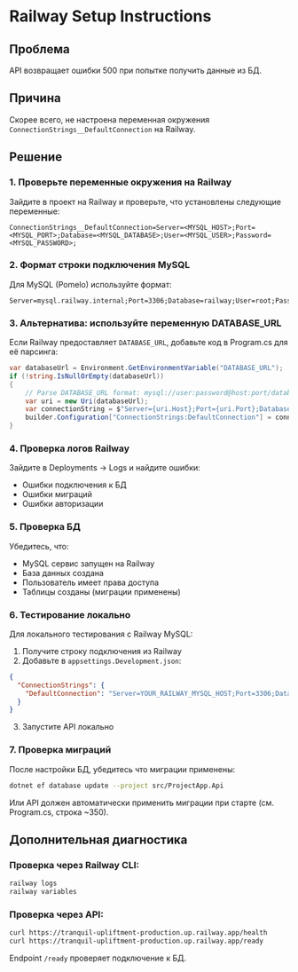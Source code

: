 # Railway Setup Instructions

## Проблема
API возвращает ошибки 500 при попытке получить данные из БД.

## Причина
Скорее всего, не настроена переменная окружения `ConnectionStrings__DefaultConnection` на Railway.

## Решение

### 1. Проверьте переменные окружения на Railway

Зайдите в проект на Railway и проверьте, что установлены следующие переменные:

```
ConnectionStrings__DefaultConnection=Server=<MYSQL_HOST>;Port=<MYSQL_PORT>;Database=<MYSQL_DATABASE>;User=<MYSQL_USER>;Password=<MYSQL_PASSWORD>;
```

### 2. Формат строки подключения MySQL

Для MySQL (Pomelo) используйте формат:
```
Server=mysql.railway.internal;Port=3306;Database=railway;User=root;Password=YOUR_PASSWORD;
```

### 3. Альтернатива: используйте переменную DATABASE_URL

Если Railway предоставляет `DATABASE_URL`, добавьте код в Program.cs для её парсинга:

```csharp
var databaseUrl = Environment.GetEnvironmentVariable("DATABASE_URL");
if (!string.IsNullOrEmpty(databaseUrl))
{
    // Parse DATABASE_URL format: mysql://user:password@host:port/database
    var uri = new Uri(databaseUrl);
    var connectionString = $"Server={uri.Host};Port={uri.Port};Database={uri.AbsolutePath.TrimStart('/')};User={uri.UserInfo.Split(':')[0]};Password={uri.UserInfo.Split(':')[1]};";
    builder.Configuration["ConnectionStrings:DefaultConnection"] = connectionString;
}
```

### 4. Проверка логов Railway

Зайдите в Deployments → Logs и найдите ошибки:
- Ошибки подключения к БД
- Ошибки миграций
- Ошибки авторизации

### 5. Проверка БД

Убедитесь, что:
- MySQL сервис запущен на Railway
- База данных создана
- Пользователь имеет права доступа
- Таблицы созданы (миграции применены)

### 6. Тестирование локально

Для локального тестирования с Railway MySQL:

1. Получите строку подключения из Railway
2. Добавьте в `appsettings.Development.json`:
```json
{
  "ConnectionStrings": {
    "DefaultConnection": "Server=YOUR_RAILWAY_MYSQL_HOST;Port=3306;Database=railway;User=root;Password=YOUR_PASSWORD;"
  }
}
```
3. Запустите API локально

### 7. Проверка миграций

После настройки БД, убедитесь что миграции применены:
```bash
dotnet ef database update --project src/ProjectApp.Api
```

Или API должен автоматически применить миграции при старте (см. Program.cs, строка ~350).

## Дополнительная диагностика

### Проверка через Railway CLI:
```bash
railway logs
railway variables
```

### Проверка через API:
```bash
curl https://tranquil-upliftment-production.up.railway.app/health
curl https://tranquil-upliftment-production.up.railway.app/ready
```

Endpoint `/ready` проверяет подключение к БД.
